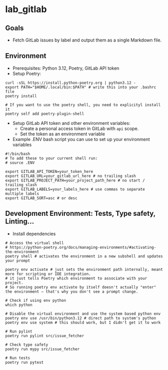 # lab_gitlab

## Goals
- Fetch GitLab issues by label and output them as a single Markdown file.


## Environment

- Prerequisites: Python 3.12, Poetry, GitLab API token
- Setup Poetry:
```
curl -sSL https://install.python-poetry.org | python3.12 -
export PATH="$HOME/.local/bin:$PATH" # write this into your .bashrc file
poetry install

# If you want to use the poetry shell, you need to explicityl install it
poetry self add poetry-plugin-shell

```
- Setup GitLab API token and other environment variables:
  - Create a personal access token in GitLab with `api` scope.
  - Set the token as an environment variable
- Example .ENV bash script you can use to set up your environment variables
```
#!/bin/bash
# To add these to your current shell run:
# source .ENV

export GITLAB_API_TOKEN=your_token_here
export GITLAB_URL=your_gitlab_url_here # no trailing slash
export GITLAB_PROJECT_PATH=your_project_path_here # no start / trailing slash
export GITLAB_LABELS=your_labels_here # use commas to separate multiple labels
export GITLAB_SORT=asc # or desc
```

## Development Environment: Tests, Type safety, Linting...
- Install dependencies
```
# Access the virtual shell
# https://python-poetry.org/docs/managing-environments/#activating-the-environment
poetry shell # activates the environment in a new subshell and updates your prompt

poetry env activate # just sets the environment path internally, meant more for scripting or IDE integration.
# it just tells Poetry which environment to associate with your project.
# So running poetry env activate by itself doesn't actually "enter" the environment — that's why you don't see a prompt change.

# Check if using env python
which python

# Disable the virtual environment and use the system based python env
poetry env use /usr/bin/python3.12 # direct path to system's python
poetry env use system # this should work, but I didn't get it to work

# Run pylint
poetry run pylint src/issue_fetcher

# Check type safety
poetry run mypy src/issue_fetcher

# Run tests
poetry run pytest
```
